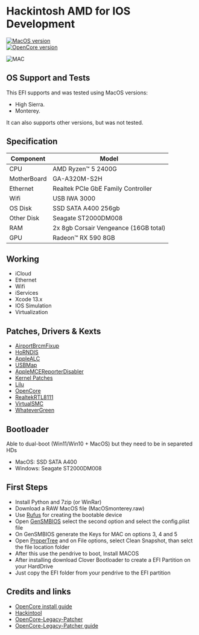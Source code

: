 # Hackintosh AMD for IOS Development 

[![MacOS version](https://img.shields.io/badge/Monterey-12.4-informational.svg)](https://www.apple.com/macos)\
[![OpenCore version](https://img.shields.io/badge/OpenCore-0.8.0-informational.svg)](https://github.com/acidanthera/OpenCorePkg)

![MAC](https://user-images.githubusercontent.com/37451620/168442903-ad89265e-31ef-4132-87f5-b8e59844c9e0.png)

## OS Support and Tests
This EFI supports and was tested using MacOS versions:

* High Sierra.
* Monterey.

It can also supports other versions, but was not tested.

## Specification

| Component        | Model                                              |
| ---------------- | ---------------------------------------------------|
| CPU              | AMD Ryzen™ 5 2400G                                 |
| MotherBoard      | GA-A320M-S2H                                       |
| Ethernet         |  Realtek PCIe GbE Family Controller                |
| Wifi             | USB IWA 3000                                       |
| OS Disk          | SSD SATA A400 256gb                                |
| Other Disk       | Seagate ST2000DM008                                |
| RAM              | 2x 8gb Corsair Vengeance (16GB total)              |
| GPU              | Radeon™ RX 590 8GB                                 |

## Working

* iCloud
* Ethernet
* Wifi
* iServices
* Xcode 13.x
* IOS Simulation
* Virtualization

## Patches, Drivers & Kexts

* [AirportBrcmFixup](https://github.com/acidanthera/AirportBrcmFixup)
* [HoRNDIS](https://github.com/jwise/HoRNDIS)
* [AppleALC](https://github.com/acidanthera/AppleALC)
* [USBMap](https://github.com/corpnewt/USBMap)
* [AppleMCEReporterDisabler](https://github.com/acidanthera/bugtracker/files/3703498/AppleMCEReporterDisabler.kext.zip)
* [Kernel Patches](https://github.com/AMD-OSX/AMD_Vanilla)
* [Lilu](https://github.com/acidanthera/Lilu)
* [OpenCore](https://github.com/acidanthera/OpenCorePkg)
* [RealtekRTL8111](https://github.com/Mieze/RTL8111_driver_for_OS_X)
* [VirtualSMC](https://github.com/acidanthera/VirtualSMC)
* [WhateverGreen](https://github.com/acidanthera/WhateverGreen)

## Bootloader

Able to dual-boot (Win11/Win10 + MacOS) but they need to be in separeted HDs

* MacOS: SSD SATA A400
* Windows: Seagate ST2000DM008 

## First Steps
* Install Python and 7zip (or WinRar)
* Download a RAW MacOS file (MacOSmonterey.raw)
* Use [Rufus](https://rufus.ie/) for creating the bootable device
* Open [GenSMBIOS](https://github.com/corpnewt/GenSMBIOS) select the second option and select the config.plist file
* On GenSMBIOS generate the Keys for MAC on options 3, 4 and 5
* Open [ProperTree](https://github.com/corpnewt/ProperTree) and on File options, select Clean Snapshot, than selct the file location folder
* After this use the pendrive to boot, Install MACOS
* After installing download Clover Bootloader to create a EFI Partition on your HardDrive
* Just copy the EFI folder from your pendrive to the EFI partition 

## Credits and links

* [OpenCore install guide](https://dortania.github.io/OpenCore-Install-Guide)
* [Hackintool](https://www.hackintosh-forum.de/forum/thread/38316-hackintool-ehemals-intel-fb-patcher)
* [OpenCore-Legacy-Patcher](https://github.com/dortania/OpenCore-Legacy-Patcher)
* [OpenCore-Legacy-Patcher guide](https://dortania.github.io/OpenCore-Legacy-Patcher)

